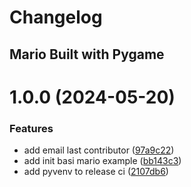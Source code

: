 # Changelog

## Mario Built with Pygame



# 1.0.0 (2024-05-20)


### Features

* add email last contributor ([97a9c22](https://github.com/software-development-v/mario-pygame/commit/97a9c22417a73eb8fa9915cd02e73d026775a398))
* add init basi mario example ([bb143c3](https://github.com/software-development-v/mario-pygame/commit/bb143c323d51487176fdf4b12029e66c872b1411))
* add pyvenv to release ci ([2107db6](https://github.com/software-development-v/mario-pygame/commit/2107db6df64b0a9d90ea71e939d056be5d234481))
